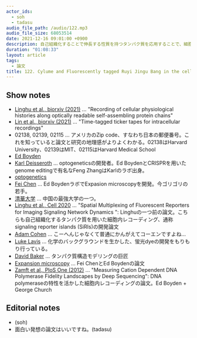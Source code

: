 ```yaml
---
actor_ids:
  - soh
  - tadasu
audio_file_path: /audio/122.mp3
audio_file_size: 68053514
date: 2021-12-16 09:01:00 +0900
description: 自己組織化することで伸長する性質を持つタンパク質を応用することで、細胞内で起きた現象を一細胞レベルでレコーディングし、そしてその情報を顕微鏡を用いることで読み出すことができる手法を開発した2本の論文について紹介しました。
duration: "01:08:33"
layout: article
tags:
  - 論文
title: 122. Cylume and Fluorescently tagged Ruyi Jingu Bang in the cell
---
```


## Show notes
- [Linghu et al., biorxiv (2021)](https://www.biorxiv.org/content/10.1101/2021.10.13.464006v1) ... "Recording of cellular physiological histories along optically readable self-assembling protein chains"
- [Lin et al., biorxiv (2021)](https://www.biorxiv.org/content/10.1101/2021.10.13.463862v1) ... "Time-tagged ticker tapes for intracellular recordings"
- 02138, 02139, 02115 ... アメリカのZip code、すなわち日本の郵便番号。これを知っていると論文と研究の地理感がよりよくわかる。02138はHarvard University、02139はMIT、02115はHarvard Medical School
- [Ed Boyden](https://mcgovern.mit.edu/profile/ed-boyden/)
- [Karl Deisseroth](http://web.stanford.edu/group/dlab/) ... optogeneticsの開発者。Ed BoydenとCRISPRを用いたgenome editingで有名なFeng ZhangはKarlのラボ出身。
- [optogenetics](https://en.wikipedia.org/wiki/Optogenetics)
- [Fei Chen](https://www.broadinstitute.org/bios/fei-chen) ... Ed BoydenラボでExpasion microscopyを開発。今ゴリゴリの若手。
- [清華大学](https://www.tsinghua.edu.cn/) ... 中国の最強大学の一つ。
- [Linghu et al., Cell 2020](https://www.sciencedirect.com/science/article/pii/S0092867420313994) ... "Spatial Multiplexing of Fluorescent Reporters for Imaging Signaling Network Dynamics
": Linghuの一つ前の論文。こちらも自己組織化するタンパク質を用いた細胞内レコーディング、通称signaling reporter islands (SiRIs)の開発論文
- [Adam Cohen](http://cohenweb.rc.fas.harvard.edu/) … こーへんじゃなくて普通にかんがえてコーエンですよね…
- [Luke Lavis](https://www.janelia.org/lab/lavis-lab) ... 化学のバックグラウンドを生かした、蛍光dyeの開発をもりもり行っている。
- [David Baker](https://www.bakerlab.org/) ... タンパク質構造モデリングの巨匠
- [Expansion microscopy](https://www.science.org/doi/10.1126/science.1260088) ... Fei ChenとEd Boydenの論文
- [Zamft et al., PloS One (2012)](https://journals.plos.org/plosone/article?id=10.1371/journal.pone.0043876) ... "Measuring Cation Dependent DNA Polymerase Fidelity Landscapes by Deep Sequencing": DNA polymeraseの特性を活かした細胞内レコーディングの論文。Ed Boyden + George Church

## Editorial notes
- (soh)
- 面白い発想の論文はいいですね。(tadasu)



